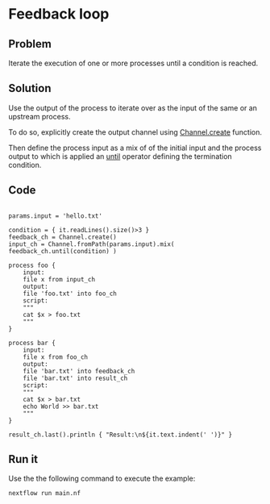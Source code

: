 # Feedback loop  

## Problem 

Iterate the execution of one or more processes until  a condition
is reached. 

## Solution

Use the output of the process to iterate over as the input of the same or an upstream process. 

To do so, explicitly create the output channel using [Channel.create](https://www.nextflow.io/docs/latest/channel.html#create) function. 

Then define the process input as a mix of of the initial input and the
process output to which is applied an [until]() operator defining the 
termination condition. 

## Code 

```nextflow 

params.input = 'hello.txt'

condition = { it.readLines().size()>3 }
feedback_ch = Channel.create()
input_ch = Channel.fromPath(params.input).mix( feedback_ch.until(condition) )

process foo {
    input: 
    file x from input_ch
    output: 
    file 'foo.txt' into foo_ch
    script:
    """
    cat $x > foo.txt 
    """
}

process bar {
    input:
    file x from foo_ch 
    output:
    file 'bar.txt' into feedback_ch
    file 'bar.txt' into result_ch
    script:
    """
    cat $x > bar.txt
    echo World >> bar.txt 
    """
}

result_ch.last().println { "Result:\n${it.text.indent(' ')}" }
```

## Run it

Use the the following command to execute the example:

    nextflow run main.nf

